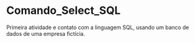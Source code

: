 # Comando_Select_SQL
Primeira atividade e contato com a linguagem SQL, usando um banco de dados de uma empresa fictícia.
